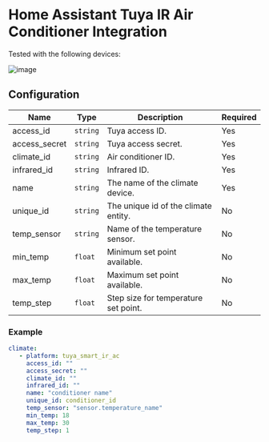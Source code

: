 # Home Assistant Tuya IR Air Conditioner Integration

Tested with the following devices:

![image](https://github.com/EnzoD86/tuya-smart-ir-ac/assets/61162811/d887c8a1-9e66-4552-835e-bbe333482a85)

## Configuration

|Name|Type|Description|Required|
| ------------- | -------- | ------------------------------------ |---- |
| access_id     | `string` | Tuya access ID.                      | Yes |
| access_secret | `string` | Tuya access secret.                  | Yes |
| climate_id    | `string` | Air conditioner ID.                  | Yes |
| infrared_id   | `string` | Infrared ID.                         | Yes |
| name          | `string` | The name of the climate device.      | Yes |
| unique_id     | `string` | The unique id of the climate entity. | No  |
| temp_sensor   | `string` | Name of the temperature sensor.      | No  |
| min_temp      | `float`  | Minimum set point available.         | No  |
| max_temp      | `float`  | Maximum set point available.         | No  |
| temp_step     | `float`  | Step size for temperature set point. | No  |

### Example
```yaml
climate:
   - platform: tuya_smart_ir_ac
     access_id: ""
     access_secret: ""
     climate_id: ""
     infrared_id: ""
     name: "conditioner name"
     unique_id: conditioner_id
     temp_sensor: "sensor.temperature_name"
     min_temp: 18
     max_temp: 30
     temp_step: 1
```
